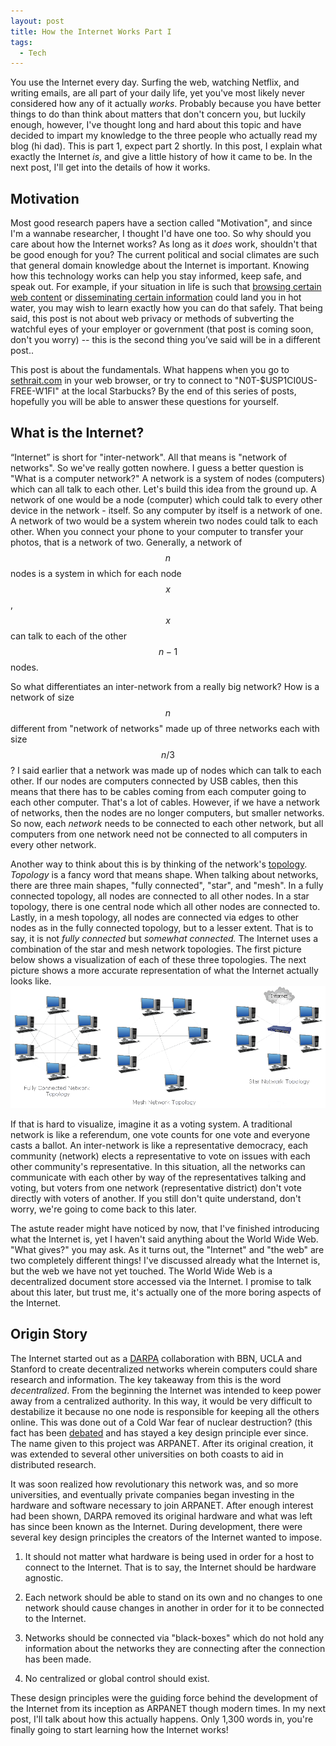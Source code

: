 ```yaml
---
layout: post
title: How the Internet Works Part I
tags:
  - Tech
---
```


You use the Internet every day.  Surfing the web, watching Netflix, and writing emails, are all part of your daily life, yet you've most likely never considered how any of it actually *works*.  Probably because you have better things to do than think about matters that don't concern you, but luckily enough, however, I've thought long and hard about this topic and have decided to impart my knowledge to the three people who actually read my blog (hi dad).  This is part 1, expect part 2 shortly.  In this post, I explain what exactly the Internet *is*, and give a little history of how it came to be.  In the next post, I'll get into the details of how it works.

## Motivation
Most good research papers have a section called "Motivation", and since I'm a wannabe researcher, I thought I'd have one too.  So why should you care about how the Internet works?  As long as it *does* work, shouldn't that be good enough for you? The current political and social climates are such that general domain knowledge about the Internet is important. Knowing how this technology works can help you stay informed, keep safe, and speak out.  For example, if your situation in life is such that [browsing certain web content](https://en.wikipedia.org/wiki/Great_Firewall) or [disseminating certain information](https://www.nytimes.com/2017/01/25/us/politics/some-agencies-told-to-halt-communications-as-trump-administration-moves-in.html) could land you in hot water, you may wish to learn exactly how you can do that safely.  That being said, this post is not about web privacy or methods of subverting the watchful eyes of your employer or government (that post is coming soon, don't you worry) -- this is the second thing you’ve said will be in a different post..

This post is about the fundamentals.  What happens when you go to [sethrait.com](http://sethrait.com) in your web browser, or try to connect to "N0T-$USP1CI0US-FREE-W1FI" at the local Starbucks?  By the end of this series of posts, hopefully you will be able to answer these questions for yourself.

## What is the Internet?
“Internet” is short for "inter-network".  All that means is "network of networks".  So we've really gotten nowhere.  I guess a better question is "What is a computer network?"  A network is a system of nodes (computers) which can all talk to each other.  Let's build this idea from the ground up.  A network of one would be a node (computer) which could talk to every other device in the network - itself.  So any computer by itself is a network of one.  A network of two would be a system wherein two nodes could talk to each other.  When you connect your phone to your computer to transfer your photos, that is a network of two.  Generally, a network of $$n$$ nodes is a system in which for each node $$x$$, $$x$$ can talk to each of the other $$n-1$$ nodes.

So what differentiates an inter-network from a really big network?  How is a network of size $$n$$ different from "network of networks" made up of three networks each with size $$n/3$$?  I said earlier that a network was made up of nodes which can talk to each other.  If our nodes are computers connected by USB cables, then this means that there has to be cables coming from each computer going to each other computer.  That's a lot of cables.  However, if we have a network of networks, then the nodes are no longer computers, but smaller networks.  So now, each *network* needs to be connected to each other network, but all computers from one network need not be connected to all computers in every other network.

Another way to think about this is by thinking of the network's [topology](https://en.wikipedia.org/wiki/Network_topology).  *Topology* is a fancy word that means shape.  When talking about networks, there are three main shapes, "fully connected", "star", and "mesh".  In a fully connected topology, all nodes are connected to all other nodes.  In a star topology, there is one central node which all other nodes are connected to.  Lastly, in a mesh topology, all nodes are connected via edges to other nodes as in the fully connected topology, but to a lesser extent.  That is to say, it is not *fully connected* but *somewhat connected.*  The Internet uses a combination of the star and mesh network topologies.  The first picture below shows a visualization of each of these three topologies.  The next picture shows a more accurate representation of what the Internet actually looks like.
![alt text](/assets/images/Networks.png "Really, I didn't take the picture, don't yell at me")

If that is hard to visualize, imagine it as a voting system.  A traditional network is like a referendum, one vote counts for one vote and everyone casts a ballot.  An inter-network is like a representative democracy, each community (network) elects a representative to vote on issues with each other community's representative.  In this situation, all the networks can communicate with each other by way of the representatives talking and voting, but voters from one network (representative district) don't vote directly with voters of another.  If you still don't quite understand, don't worry, we're going to come back to this later.


The astute reader might have noticed by now, that I've finished introducing what the Internet is, yet I haven't said anything about the World Wide Web.  "What gives?" you may ask.  As it turns out, the "Internet" and "the web" are two completely different things!  I've discussed already what the Internet is, but the web we have not yet touched.  The World Wide Web is a decentralized document store accessed via the Internet.  I promise to talk about this later, but trust me, it's actually one of the more boring aspects of the Internet.

## Origin Story
The Internet started out as a [DARPA](https://en.wikipedia.org/wiki/DARPA) collaboration with BBN, UCLA and Stanford to create decentralized networks wherein computers could share research and information.  The key takeaway from this is the word *decentralized*.  From the beginning the Internet was intended to keep power away from a centralized authority.  In this way, it would be very difficult to destabilize it because no one node is responsible for keeping all the others online. This was done out of a Cold War fear of nuclear destruction? (this fact has been [debated](http://www.Internetsociety.org/Internet/what-Internet/history-Internet/brief-history-Internet) and has stayed a key design principle ever since.  The name given to this project was ARPANET.  After its original creation, it was extended to several other universities on both coasts to aid in distributed research.

It was soon realized how revolutionary this network was, and so more universities, and eventually private companies began investing in the hardware and software necessary to join ARPANET.  After enough interest had been shown, DARPA removed its original hardware and what was left has since been known as the Internet.  During development, there were several key design principles the creators of the Internet wanted to impose.

1. It should not matter what hardware is being used in order for a host to connect to the Internet.  That is to say, the Internet should be hardware agnostic.

2. Each network should be able to stand on its own and no changes to one network should cause changes in another in order for it to be connected to the Internet.

3. Networks should be connected via "black-boxes" which do not hold any information about the networks they are connecting after the connection has been made.

4. No centralized or global control should exist.

These design principles were the guiding force behind the development of the Internet from its inception as ARPANET though modern times.  In my next post, I'll talk about how this actually happens. Only 1,300 words in, you're finally going to start learning how the Internet works!
